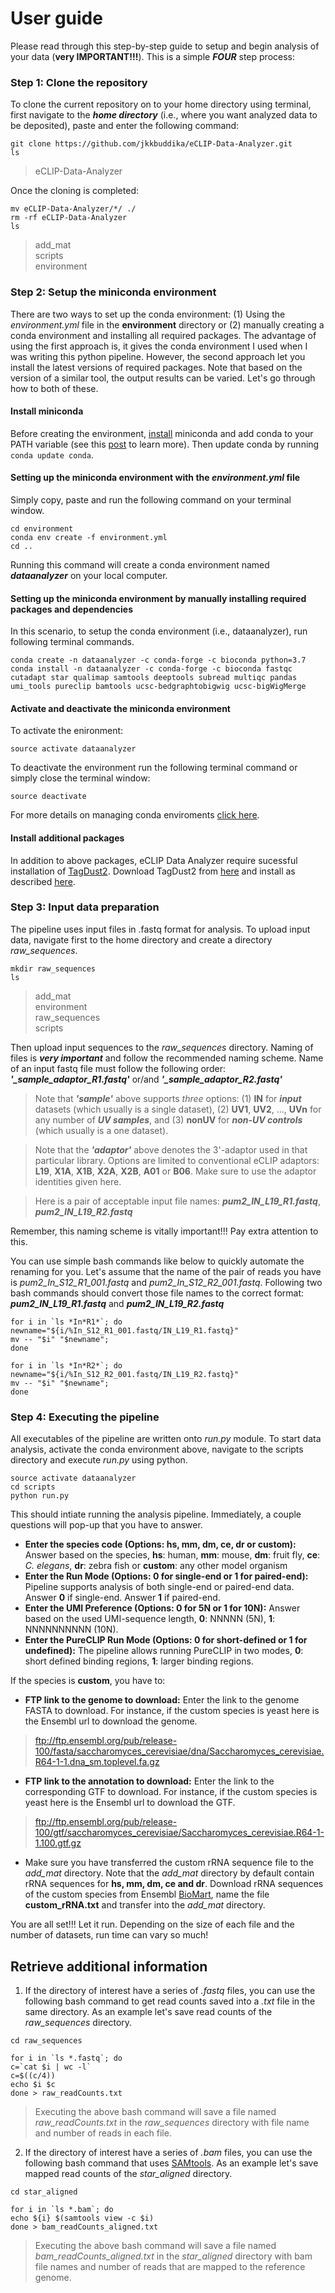 # User guide
Please read through this step-by-step guide to setup and begin analysis of your data (**very IMPORTANT!!!**). This is a simple ***FOUR*** step process:

### Step 1: Clone the repository
To clone the current repository on to your home directory using terminal, first navigate to the ***home directory*** (i.e., where you want analyzed data to be deposited), paste and enter the following command:
```
git clone https://github.com/jkkbuddika/eCLIP-Data-Analyzer.git
ls
```
> eCLIP-Data-Analyzer       

Once the cloning is completed:
```
mv eCLIP-Data-Analyzer/*/ ./
rm -rf eCLIP-Data-Analyzer
ls
```
> add_mat   
> scripts             
> environment               

### Step 2: Setup the miniconda environment
There are two ways to set up the conda environment: (1) Using the *environment.yml* file in the **environment** directory or (2) manually creating a conda environment and installing all required packages. The advantage of using the first approach is, it gives the conda environment I used when I was writing this python pipeline. However, the second approach let you install the latest versions of required packages. Note that based on the version of a similar tool, the output results can be varied. Let's go through how to both of these.

#### Install miniconda
Before creating the environment, [install](https://conda.io/projects/conda/en/latest/user-guide/install/index.html?highlight=conda) miniconda and add conda to your PATH variable (see this [post](https://developers.google.com/earth-engine/python_install-conda) to learn more). Then update conda by running ```conda update conda```.

#### Setting up the miniconda environment with the *environment.yml* file
Simply copy, paste and run the following command on your terminal window.

```
cd environment
conda env create -f environment.yml
cd ..
```
Running this command will create a conda environment named ***dataanalyzer*** on your local computer.

#### Setting up the miniconda environment by manually installing required packages and dependencies
In this scenario, to setup the conda environment (i.e., dataanalyzer), run following terminal commands.

```
conda create -n dataanalyzer -c conda-forge -c bioconda python=3.7
conda install -n dataanalyzer -c conda-forge -c bioconda fastqc cutadapt star qualimap samtools deeptools subread multiqc pandas umi_tools pureclip bamtools ucsc-bedgraphtobigwig ucsc-bigWigMerge
```
#### Activate and deactivate the miniconda environment
To activate the enironment:
```
source activate dataanalyzer
```
To deactivate the environment run the following terminal command or simply close the terminal window:
```
source deactivate
```

For more details on managing conda enviroments [click here](https://docs.conda.io/projects/conda/en/latest/user-guide/tasks/manage-environments.html#).

#### Install additional packages
In addition to above packages, eCLIP Data Analyzer require sucessful installation of [TagDust2](https://github.com/TimoLassmann/tagdust). Download TagDust2 from [here](https://sourceforge.net/projects/tagdust/) and install as described [here](http://tagdust.sourceforge.net/#install).

### Step 3: Input data preparation
The pipeline uses input files in .fastq format for analysis. To upload input data, navigate first to the home directory and create a directory *raw_sequences*.
```
mkdir raw_sequences
ls
```
> add_mat  
> environment       
> raw_sequences   
> scripts                       

Then upload input sequences to the *raw_sequences* directory. Naming of files is ***very important*** and follow the recommended naming scheme. Name of an input fastq file must follow the following order: ***'_sample_adaptor_R1.fastq'*** or/and ***'_sample_adaptor_R2.fastq'***    

> Note that ***'sample'*** above supports *three* options: (1) **IN** for ***input*** datasets (which usually is a single dataset), (2) **UV1**, **UV2**, ..., **UVn** for any number of ***UV samples***, and (3) **nonUV** for ***non-UV controls*** (which usually is a one dataset).                   

> Note that the ***'adaptor'*** above denotes the 3'-adaptor used in that particular library. Options are limited to conventional eCLIP adaptors: **L19**, **X1A**, **X1B**, **X2A**, **X2B**, **A01** or **B06**. Make sure to use the adaptor identities given here.        

> Here is a pair of acceptable input file names: ***pum2_IN_L19_R1.fastq***, ***pum2_IN_L19_R2.fastq***         

Remember, this naming scheme is vitally important!!! Pay extra attention to this.

You can use simple bash commands like below to quickly automate the renaming for you. Let's assume that the name of the pair of reads you have is *pum2_In_S12_R1_001.fastq* and *pum2_In_S12_R2_001.fastq*. Following two bash commands should convert those file names to the correct format: ***pum2_IN_L19_R1.fastq*** and ***pum2_IN_L19_R2.fastq***

```
for i in `ls *In*R1*`; do
newname="${i/%In_S12_R1_001.fastq/IN_L19_R1.fastq}"
mv -- "$i" "$newname"; 
done

for i in `ls *In*R2*`; do
newname="${i/%In_S12_R2_001.fastq/IN_L19_R2.fastq}"
mv -- "$i" "$newname"; 
done
```

### Step 4: Executing the pipeline
All executables of the pipeline are written onto *run.py* module. To start data analysis, activate the conda environment above, navigate to the scripts directory and execute *run.py* using python.
```
source activate dataanalyzer
cd scripts
python run.py
```
This should intiate running the analysis pipeline. Immediately, a couple questions will pop-up that you have to answer.
- **Enter the species code (Options: hs, mm, dm, ce, dr or custom):** Answer based on the species, **hs**: human, **mm**: mouse, **dm**: fruit fly, **ce**: *C. elegans*, **dr**: zebra fish or **custom**: any other model organism
- **Enter the Run Mode (Options: 0 for single-end or 1 for paired-end):** Pipeline supports analysis of both single-end or paired-end data. Answer **0** if single-end. Answer **1** if paired-end.
- **Enter the UMI Preference (Options: 0 for 5N or 1 for 10N):** Answer based on the used UMI-sequence length, **0**: NNNNN (5N), **1**: NNNNNNNNNN (10N).
- **Enter the PureCLIP Run Mode (Options: 0 for short-defined or 1 for undefined):** The pipeline allows running PureCLIP in two modes, **0**: short defined binding regions, **1**: larger binding regions.

If the species is **custom**, you have to:
- **FTP link to the genome to download:** Enter the link to the genome FASTA to download. For instance, if the custom species is yeast here is the Ensembl url to download the genome.
> ftp://ftp.ensembl.org/pub/release-100/fasta/saccharomyces_cerevisiae/dna/Saccharomyces_cerevisiae.R64-1-1.dna_sm.toplevel.fa.gz               

- **FTP link to the annotation to download:** Enter the link to the corresponding GTF to download. For instance, if the custom species is yeast here is the Ensembl url to download the GTF.
> ftp://ftp.ensembl.org/pub/release-100/gtf/saccharomyces_cerevisiae/Saccharomyces_cerevisiae.R64-1-1.100.gtf.gz        

- Make sure you have transferred the custom rRNA sequence file to the *add_mat* directory. Note that the *add_mat* directory by default contain rRNA sequences for **hs, mm, dm, ce and dr**. Download rRNA sequences of the custom species from Ensembl [BioMart](https://www.ensembl.org/biomart/martview/), name the file **custom_rRNA.txt** and transfer into the *add_mat* directory.

You are all set!!! Let it run. Depending on the size of each file and the number of datasets, run time can vary so much!

## Retrieve additional information
1. If the directory of interest have a series of *.fastq* files, you can use the following bash command to get read counts saved into a *.txt* file in the same directory. As an example let's save read counts of the *raw_sequences* directory.
```
cd raw_sequences

for i in `ls *.fastq`; do
c=`cat $i | wc -l`
c=$((c/4))
echo $i $c
done > raw_readCounts.txt
```
> Executing the above bash command will save a file named *raw_readCounts.txt* in the *raw_sequences* directory with file name and number of reads in each file.

2. If the directory of interest have a series of *.bam* files, you can use the following bash command that uses [SAMtools](https://github.com/samtools/samtools). As an example let's save mapped read counts of the *star_aligned* directory.
```
cd star_aligned

for i in `ls *.bam`; do
echo ${i} $(samtools view -c $i)
done > bam_readCounts_aligned.txt
```
> Executing the above bash command will save a file named *bam_readCounts_aligned.txt* in the *star_aligned* directory with bam file names and number of reads that are mapped to the reference genome.
